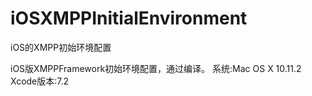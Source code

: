 # iOSXMPPInitialEnvironment
iOS的XMPP初始环境配置

iOS版XMPPFramework初始环境配置，通过编译。
系统:Mac OS X 10.11.2
Xcode版本:7.2
